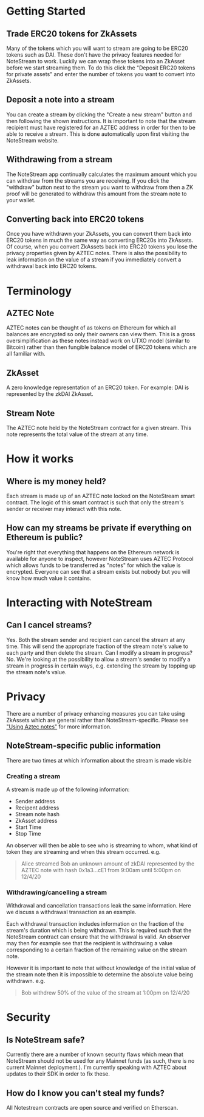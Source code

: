# Getting Started
## Trade ERC20 tokens for ZkAssets

Many of the tokens which you will want to stream are going to be ERC20 tokens such as DAI. These don't have the privacy features needed for NoteStream to work. Luckily we can wrap these tokens into an ZkAsset before we start streaming them.
To do this click the "Deposit ERC20 tokens for private assets" and enter the number of tokens you want to convert into ZkAssets.

## Deposit a note into a stream

You can create a stream by clicking the "Create a new stream" button and then following the shown instructions.
It is important to note that the stream recipient must have registered for an AZTEC address in order for then to be able to receive a stream. This is done automatically upon first visiting the NoteStream website.

## Withdrawing from a stream

The NoteStream app continually calculates the maximum amount which you can withdraw from the streams you are receiving. If you click the "withdraw" button next to the stream you want to withdraw from then a ZK proof will be generated to withdraw this amount from the stream note to your wallet.

## Converting back into ERC20 tokens

Once you have withdrawn your ZkAssets, you can convert them back into ERC20 tokens in much the same way as converting ERC20s into ZkAssets.
Of course, when you convert ZkAssets back into ERC20 tokens you lose the privacy properties given by AZTEC notes. There is also the possibility to leak information on the value of a stream if you immediately convert a withdrawal back into ERC20 tokens.

# Terminology
## AZTEC Note

AZTEC notes can be thought of as tokens on Ethereum for which all balances are encrypted so only their owners can view them.
This is a gross oversimplification as these notes instead work on UTXO model (similar to Bitcoin) rather than then fungible balance model of ERC20 tokens which are all familiar with.

## ZkAsset

A zero knowledge representation of an ERC20 token. For example: DAI is represented by the zkDAI ZkAsset.

## Stream Note
The AZTEC note held by the NoteStream contract for a given stream. This note represents the total value of the stream at any time.

# How it works
## Where is my money held?

Each stream is made up of an AZTEC note locked on the NoteStream smart contract. The logic of this smart contract is such that only the stream's sender or receiver may interact with this note. 

## How can my streams be private if everything on Ethereum is public?

You're right that everything that happens on the Ethereum network is available for anyone to inspect, however NoteStream uses AZTEC Protocol which allows funds to be transferred as "notes" for which the value is encrypted. Everyone can see that a stream exists but nobody but you will know how much value it contains.

# Interacting with NoteStream
## Can I cancel streams?

Yes. Both the stream sender and recipient can cancel the stream at any time. This will send the appropriate fraction of the stream note's value to each party and then delete the stream.
Can I modify a stream in progress?
No. We're looking at the possibility to allow a stream's sender to modify a stream in progress in certain ways, e.g. extending the stream by topping up the stream note's value.

# Privacy

There are a number of privacy enhancing measures you can take using ZkAssets which are general rather than NoteStream-specific. Please see ["Using Aztec notes"](./using_aztec/README.md) for more information.

## NoteStream-specific public information

There are two times at which information about the stream is made visible

### Creating a stream

A stream is made up of the following information:
 - Sender address
 - Recipent address
 - Stream note hash
 - ZkAsset address
 - Start Time
 - Stop Time

An observer will then be able to see who is streaming to whom, what kind of token they are streaming and when this stream occurred. e.g.
> Alice streamed Bob an unknown amount of zkDAI represented by the AZTEC note with hash 0x1a3...cE1 from 9:00am until 5:00pm on 12/4/20

### Withdrawing/cancelling a stream

Withdrawal and cancellation transactions leak the same information. Here we discuss a withdrawal transaction as an example.

Each withdrawal transaction includes information on the fraction of the stream's duration which is being withdrawn. This is required such that the NoteStream contract can ensure that the withdrawal is valid.
An observer may then for example see that the recipient is withdrawing a value corresponding to a certain fraction of the remaining value on the stream note.

However it is important to note that without knowledge of the initial value of the stream note then it is impossible to determine the absolute value being withdrawn. e.g.

> Bob withdrew 50% of the value of the stream at 1:00pm on 12/4/20


# Security
## Is NoteStream safe?
Currently there are a number of known security flaws which mean that NoteStream should not be used for any Mainnet funds (as such, there is no current Mainnet deployment.). I'm currently speaking with AZTEC about updates to their SDK in order to fix these.

## How do I know you can't steal my funds?

All Notestream contracts are open source and verified on Etherscan.